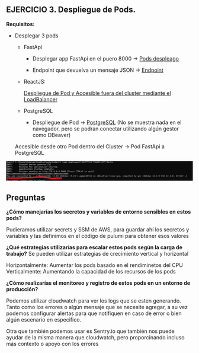 ## EJERCICIO 3. Despliegue de Pods.

**Requisitos:**
- Desplegar 3 pods
	- FastApi

        - Desplegar app FastApi en el puero 8000 -> [Pods despleago](http://a450e27f95a1f4204be6c7c9831f96d8-327780230.us-east-2.elb.amazonaws.com:8000/ "Pods despleago")
		 
        - Endpoint que devuelva un mensaje JSON -> [Endpoint](http://a450e27f95a1f4204be6c7c9831f96d8-327780230.us-east-2.elb.amazonaws.com:8000/items/10 "Endpoint")

    - ReactJS:

		 [Despliegue de Pod y Accesible fuera del cluster mediante el LoadBalancer](http://accbf4a15c4e945689428d3511feace2-468035719.us-east-2.elb.amazonaws.com:3000/ "Despliegue de Pod y Accesible fuera del cluster mediante el LoadBalancer")

	- PostgreSQL

		- Despliegue de Pod  -> [PostgreSQL](http://padd724a8eff214e79b204af9183744f1-1982455500.us-east-2.elb.amazonaws.com "PostgreSQL") (No se muestra nada en el navegador, pero se podran conectar utilizando algún gestor como DBeaver)

    Accesible desde otro Pod dentro del Cluster -> Pod FastApi a PostgreSQL

![Conexión a la DB](https://github.com/roodrigoroot69/deploy-pods/blob/main/app/captura.jpg?raw=true "a title")



## Preguntas

**¿Cómo manejarías los secretos y variables de entorno sensibles en estos pods?**

Pudieramos utilizar secrets y SSM de AWS, para guardar ahí los secretos y variables y las definimos en el código de pulumi para obtener esos valores

**¿Qué estrategias utilizarías para escalar estos pods según la carga de trabajo?**
Se pueden utilizar estrategias de crecimiento vertical y horizontal

Horizontalmente: Aumentar los pods basado en el rendiminetos del CPU
Verticalmente: Aumentando la capacidad de los recursos de los pods



**¿Cómo realizarías el monitoreo y registro de estos pods en un entorno de producción?**

Podemos utilizar cloudwatch para ver los logs que se esten generando.
Tanto como los errores o algún mensaje que se necesite agregar, a su vez podemos configurar alertas para que notifiquen en caso de error o bien algún escenario en especifico.

Otra que también podemos usar es Sentry.io que también nos puede ayudar de la misma manera que cloudwatch, pero proporcinando incluso más contexto o apoyo con los errores

